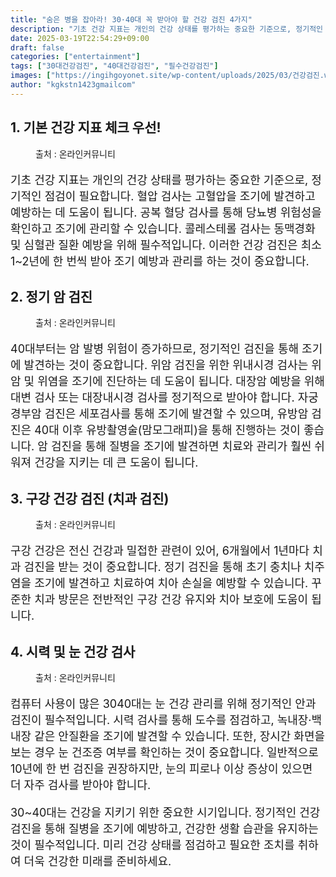 ```yaml
---
title: "숨은 병을 잡아라! 30·40대 꼭 받아야 할 건강 검진 4가지"
description: "기초 건강 지표는 개인의 건강 상태를 평가하는 중요한 기준으로, 정기적인 점검이 필요합니다. 혈압 검사는 고혈압을 조기에 발견하고 예방하는 데 도움이 됩니다. 공복 혈당 검사를 통해 당뇨병 위험성을 확인하고 조기에 관리할 수 있습니다. 콜레스테롤 검사는 동맥경화 및 심"
date: 2025-03-19T22:54:29+09:00
draft: false
categories: ["entertainment"]
tags: ["30대건강검진", "40대건강검진", "필수건강검진"]
images: ["https://ingihgoyonet.site/wp-content/uploads/2025/03/건강검진.webp", "https://ingihgoyonet.site/wp-content/uploads/2025/03/암검사.jpg", "https://ingihgoyonet.site/wp-content/uploads/2025/03/구강검진.jpg", "https://ingihgoyonet.site/wp-content/uploads/2025/03/시력검사-2.jpg"]
author: "kgkstn1423gmailcom"
---
```


<h2 >1. 기본 건강 지표 체크 우선!</h2> <figure ><img src="https://ingihgoyonet.site/wp-content/uploads/2025/03/건강검진.webp" alt="" style="aspect-ratio:16/9;object-fit:cover"/><figcaption >출처 : 온라인커뮤니티</figcaption></figure> <p style="font-size:18px">기초 건강 지표는 개인의 건강 상태를 평가하는 중요한 기준으로, 정기적인 점검이 필요합니다. 혈압 검사는 고혈압을 조기에 발견하고 예방하는 데 도움이 됩니다. 공복 혈당 검사를 통해 당뇨병 위험성을 확인하고 조기에 관리할 수 있습니다. 콜레스테롤 검사는 동맥경화 및 심혈관 질환 예방을 위해 필수적입니다. 이러한 건강 검진은 최소 1~2년에 한 번씩 받아 조기 예방과 관리를 하는 것이 중요합니다.</p> <h2 >2. 정기 암 검진</h2> <figure ><img src="https://ingihgoyonet.site/wp-content/uploads/2025/03/암검사.jpg" alt="" style="aspect-ratio:16/9;object-fit:cover"/><figcaption >출처 : 온라인커뮤니티</figcaption></figure> <p style="font-size:18px">40대부터는 암 발병 위험이 증가하므로, 정기적인 검진을 통해 조기에 발견하는 것이 중요합니다. 위암 검진을 위한 위내시경 검사는 위암 및 위염을 조기에 진단하는 데 도움이 됩니다. 대장암 예방을 위해 대변 검사 또는 대장내시경 검사를 정기적으로 받아야 합니다. 자궁경부암 검진은 세포검사를 통해 조기에 발견할 수 있으며, 유방암 검진은 40대 이후 유방촬영술(맘모그래피)을 통해 진행하는 것이 좋습니다. 암 검진을 통해 질병을 조기에 발견하면 치료와 관리가 훨씬 쉬워져 건강을 지키는 데 큰 도움이 됩니다.</p> <h2 >3. 구강 건강 검진 (치과 검진)</h2> <figure ><img src="https://ingihgoyonet.site/wp-content/uploads/2025/03/구강검진.jpg" alt="" style="aspect-ratio:16/9;object-fit:cover"/><figcaption >출처 : 온라인커뮤니티</figcaption></figure> <p style="font-size:18px">구강 건강은 전신 건강과 밀접한 관련이 있어, 6개월에서 1년마다 치과 검진을 받는 것이 중요합니다. 정기 검진을 통해 초기 충치나 치주염을 조기에 발견하고 치료하여 치아 손실을 예방할 수 있습니다. 꾸준한 치과 방문은 전반적인 구강 건강 유지와 치아 보호에 도움이 됩니다.</p> <h2 >4. 시력 및 눈 건강 검사</h2> <figure ><img src="https://ingihgoyonet.site/wp-content/uploads/2025/03/시력검사-2.jpg" alt="" style="aspect-ratio:16/9;object-fit:cover"/><figcaption >출처 : 온라인커뮤니티</figcaption></figure> <p style="font-size:18px">컴퓨터 사용이 많은 3040대는 눈 건강 관리를 위해 정기적인 안과 검진이 필수적입니다. 시력 검사를 통해 도수를 점검하고, 녹내장·백내장 같은 안질환을 조기에 발견할 수 있습니다. 또한, 장시간 화면을 보는 경우 눈 건조증 여부를 확인하는 것이 중요합니다. 일반적으로 10년에 한 번 검진을 권장하지만, 눈의 피로나 이상 증상이 있으면 더 자주 검사를 받아야 합니다.</p> <p style="font-size:18px">30~40대는 건강을 지키기 위한 중요한 시기입니다. 정기적인 건강 검진을 통해 질병을 조기에 예방하고, 건강한 생활 습관을 유지하는 것이 필수적입니다. 미리 건강 상태를 점검하고 필요한 조치를 취하여 더욱 건강한 미래를 준비하세요.</p>